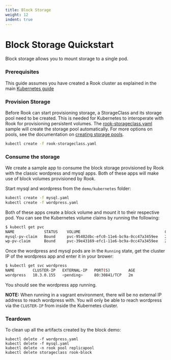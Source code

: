 ```yaml
---
title: Block Storage
weight: 12
indent: true
---
```


# Block Storage Quickstart

Block storage allows you to mount storage to a single pod.

### Prerequisites

This guide assumes you have created a Rook cluster as explained in the main [Kubernetes guide](kubernetes.md)

### Provision Storage
Before Rook can start provisioning storage, a StorageClass and its storage pool need to be created. This is needed for Kubernetes to interoperate with Rook for provisioning persistent volumes. The [rook-storageclass.yaml](https://github.com/rook/rook/blob/master/demo/kubernetes/rook-storageclass.yaml) sample will create the storage pool automatically. For more options on pools, see the documentation on [creating storage pools](pool-tpr.md).

```bash
kubectl create -f rook-storageclass.yaml
```

### Consume the storage

We create a sample app to consume the block storage provisioned by Rook with the classic wordpress and mysql apps.
Both of these apps will make use of block volumes provisioned by Rook.

Start mysql and wordpress from the `demo/kubernetes` folder:

```bash
kubectl create -f mysql.yaml
kubectl create -f wordpress.yaml
```

Both of these apps create a block volume and mount it to their respective pod. You can see the Kubernetes volume claims by running the following:

```bash
$ kubectl get pvc
NAME             STATUS    VOLUME                                     CAPACITY   ACCESSMODES   AGE
mysql-pv-claim   Bound     pvc-95402dbc-efc0-11e6-bc9a-0cc47a3459ee   20Gi       RWO           1m
wp-pv-claim      Bound     pvc-39e43169-efc1-11e6-bc9a-0cc47a3459ee   20Gi       RWO           1m
```

Once the wordpress and mysql pods are in the `Running` state, get the cluster IP of the wordpress app and enter it in your brower:

```bash
$ kubectl get svc wordpress
NAME        CLUSTER-IP   EXTERNAL-IP   PORT(S)        AGE
wordpress   10.3.0.155   <pending>     80:30841/TCP   2m
```

You should see the wordpress app running.

**NOTE:** When running in a vagrant environment, there will be no external IP address to reach wordpress with.  You will only be able to reach wordpress via the `CLUSTER-IP` from inside the Kubernetes cluster.

### Teardown
To clean up all the artifacts created by the block demo:
```
kubectl delete -f wordpress.yaml
kubectl delete -f mysql.yaml
kubectl delete -n rook pool replicapool
kubectl delete storageclass rook-block
```
